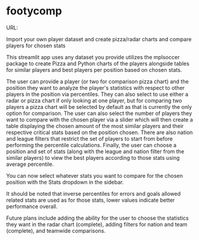 # footycomp

URL: 

Import your own player dataset and create pizza/radar charts and compare players for chosen stats

This streamlit app uses any dataset you provide utilizes the mplsoccer package to create Pizza and Python charts of the players alongside tables for similar players and best players per position based on chosen stats.

The user can provide a player (or two for comparison pizza chart) and the position they want to analyze the player's statistics with respect to other players in the position via percentiles. They can also select to use either a radar or pizza chart if only looking at one player, but for comparing two players a pizza chart will be selected by default as that is currently the only option for comparison. The user can also select the number of players they want to compare with the chosen player via a slider which will then create a table displaying the chosen amount of the most similar players and their respective critical stats based on the position chosen. There are also nation and league filters that restrict the set of players to start from before performing the percentile calculations. Finally, the user can choose a position and set of stats (along with the league and nation filter from the similar players) to view the best players according to those stats using average percentile.

You can now select whatever stats you want to compare for the chosen position with the Stats dropdown in the sidebar.

It should be noted that inverse percentiles for errors and goals allowed related stats are used as for those stats, lower values indicate better performance overall.

Future plans include adding the ability for the user to choose the statistics they want in the radar chart (complete), adding filters for nation and team (complete), and teamwide comparisons.
